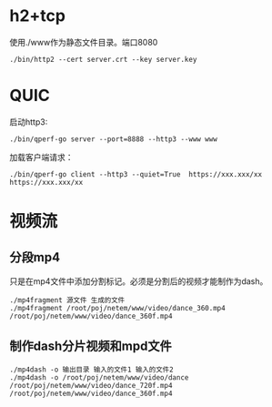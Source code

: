 # h2+tcp

使用./www作为静态文件目录。端口8080

```
./bin/http2 --cert server.crt --key server.key 
```

# QUIC

启动http3:
```
./bin/qperf-go server --port=8888 --http3 --www www 
```

加载客户端请求：
```
./bin/qperf-go client --http3 --quiet=True  https://xxx.xxx/xx https://xxx.xxx/xx
```

# 视频流

## 分段mp4

只是在mp4文件中添加分割标记。必须是分割后的视频才能制作为dash。
```
./mp4fragment 源文件 生成的文件
./mp4fragment /root/poj/netem/www/video/dance_360.mp4 /root/poj/netem/www/video/dance_360f.mp4 
```

## 制作dash分片视频和mpd文件
```
./mp4dash -o 输出目录 输入的文件1 输入的文件2
./mp4dash -o /root/poj/netem/www/video/dance /root/poj/netem/www/video/dance_720f.mp4 /root/poj/netem/www/video/dance_360f.mp4
```